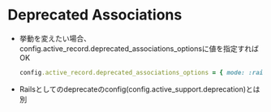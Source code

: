# Deprecated Associations

* 挙動を変えたい場合、config.active_record.deprecated_associations_optionsに値を指定すればOK

  ```ruby
  config.active_record.deprecated_associations_options = { mode: :raise }
  ```

* Railsとしてのdeprecateのconfig(config.active_support.deprecation)とは別